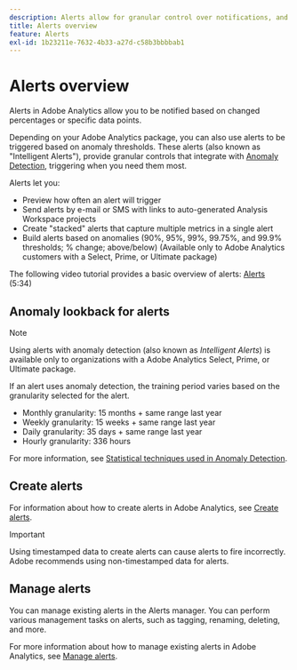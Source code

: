 ```yaml
---
description: Alerts allow for granular control over notifications, and integration with anomaly detection.
title: Alerts overview
feature: Alerts
exl-id: 1b23211e-7632-4b33-a27d-c58b3bbbbab1
---
```

# Alerts overview

Alerts in Adobe Analytics allow you to be notified based on changed percentages or specific data points. 

Depending on your Adobe Analytics package, you can also use alerts to be triggered based on anomaly thresholds. These alerts (also known as "Intelligent Alerts"), provide granular controls that integrate with [Anomaly Detection](/help/analyze/analysis-workspace/c-anomaly-detection/anomaly-detection.md), triggering when you need them most.

Alerts let you:

* Preview how often an alert will trigger
* Send alerts by e-mail or SMS with links to auto-generated Analysis Workspace projects
* Create "stacked" alerts that capture multiple metrics in a single alert
* Build alerts based on anomalies (90%, 95%, 99%, 99.75%, and 99.9% thresholds; % change; above/below) (Available only to Adobe Analytics customers with a Select, Prime, or Ultimate package)

The following video tutorial provides a basic overview of alerts: [Alerts](https://experienceleague.adobe.com/docs/analytics-learn/tutorials/data-science/intelligent-alerts.html) (5:34)

## Anomaly lookback for alerts

>[!NOTE]
>
>Using alerts with anomaly detection (also known as _Intelligent Alerts_) is available only to organizations with a Adobe Analytics Select, Prime, or Ultimate package.

If an alert uses anomaly detection, the training period varies based on the granularity selected for the alert.

* Monthly granularity: 15 months + same range last year
* Weekly granularity: 15 weeks + same range last year
* Daily granularity: 35 days + same range last year
* Hourly granularity: 336 hours

For more information, see [Statistical techniques used in Anomaly Detection](/help/analyze/analysis-workspace/c-anomaly-detection/statistics-anomaly-detection.md).

## Create alerts

For information about how to create alerts in Adobe Analytics, see [Create alerts](/help/components/c-alerts/alert-builder.md).

>[!IMPORTANT]
>
>Using timestamped data to create alerts can cause alerts to fire incorrectly. Adobe recommends using non-timestamped data for alerts.

## Manage alerts

You can manage existing alerts in the Alerts manager. You can perform various management tasks on alerts, such as tagging, renaming, deleting, and more.

For more information about how to manage existing alerts in Adobe Analytics, see [Manage alerts](/help/components/c-alerts/alert-manager.md).
